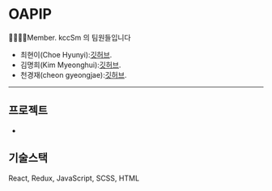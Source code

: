 # OAPIP

👨‍👩‍👦‍👦Member. kccSm 의 팀원들입니다

-  최현이(Choe Hyunyi):[깃허브](https://github.com/HyunYi17).
-  김명희(Kim Myeonghui):[깃허브](https://github.com/Maykim26).
-  천경재(cheon gyeongjae):[깃허브](https://github.com/dodoisfree).
---

## 프로젝트 

-  
## 기술스택
React, Redux, JavaScript, SCSS, HTML
## 
